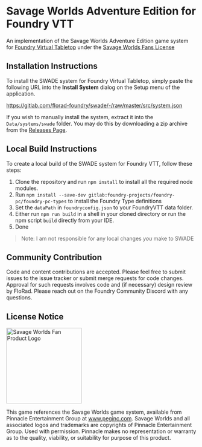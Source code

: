 # Savage Worlds Adventure Edition for Foundry VTT

An implementation of the Savage Worlds Adventure Edition game system for [Foundry Virtual Tabletop](http://foundryvtt.com) under the [Savage Worlds Fans License](https://www.peginc.com/licensing/)

## Installation Instructions

To install the SWADE system for Foundry Virtual Tabletop, simply paste the following URL into the **Install System**
dialog on the Setup menu of the application.

https://gitlab.com/florad-foundry/swade/-/raw/master/src/system.json

If you wish to manually install the system, extract it into the `Data/systems/swade` folder. 
You may do this by downloading a zip archive from the [Releases Page](https://gitlab.com/florad-foundry/swade/-/releases).

## Local Build Instructions

To create a local build of the SWADE system for Foundry VTT, follow these steps: 

1. Clone the repository and run `npm install` to install all the required node modules.
1. Run `npm install --save-dev gitlab:foundry-projects/foundry-pc/foundry-pc-types` to install the Foundry Type definitions
1. Set the `dataPath` in `foundryconfig.json` to your FoundryVTT data folder.
1. Either run `npm run build` in a shell in your cloned directory or run the npm script `build` directly from your IDE.
1. Done

> Note: I am not responsible for any local changes *you* make to SWADE

## Community Contribution

Code and content contributions are accepted. Please feel free to submit issues to the issue tracker or submit merge
requests for code changes. Approval for such requests involves code and (if necessary) design review by FloRad. Please
reach out on the Foundry Community Discord with any questions.

## License Notice

<img src="https://www.peginc.com/wp-content/uploads/2019/01/SW_LOGO_FP_2018.png" alt="Savage Worlds Fan Product Logo" width="200">

This game references the Savage Worlds game system, available from Pinnacle Entertainment Group at www.peginc.com. Savage Worlds and all associated logos and trademarks are copyrights of Pinnacle Entertainment Group. Used with permission. Pinnacle makes no representation or warranty as to the quality, viability, or suitability for purpose of this product.

